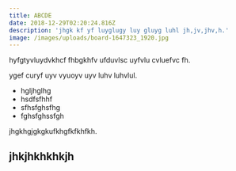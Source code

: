 ```yaml
---
title: ABCDE
date: 2018-12-29T02:20:24.816Z
description: 'jhgk kf yf luyglugy luy gluyg luhl jh,jv,jhv,h.'
image: /images/uploads/board-1647323_1920.jpg
---
```

hyfgtyvluydvkhcf fhbgkhfv ufduvlsc uyfvlu cvluefvc fh.

ygef curyf uyv vyuoyv uyv luhv luhvlul.

* hgljhglhg
* hsdfsfhhf
* sfhsfghsfhg
* fghsfghssfgh

jhgkhgjgkgkufkhgfkfkhfkh.

## jhkjhkhkhkjh
